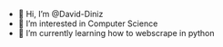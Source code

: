 - 👋 Hi, I’m @David-Diniz
- 👀 I’m interested in Computer Science
- 🌱 I’m currently learning how to webscrape in python


<!---
David-Diniz/David-Diniz is a ✨ special ✨ repository because its `README.md` (this file) appears on your GitHub profile.
You can click the Preview link to take a look at your changes.
--->
